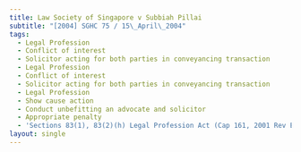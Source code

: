 ```yaml
---
title: Law Society of Singapore v Subbiah Pillai
subtitle: "[2004] SGHC 75 / 15\_April\_2004"
tags:
  - Legal Profession
  - Conflict of interest
  - Solicitor acting for both parties in conveyancing transaction
  - Legal Profession
  - Conflict of interest
  - Solicitor acting for both parties in conveyancing transaction
  - Legal Profession
  - Show cause action
  - Conduct unbefitting an advocate and solicitor
  - Appropriate penalty
  - 'Sections 83(1), 83(2)(h) Legal Profession Act (Cap 161, 2001 Rev Ed)'
layout: single
---
```



